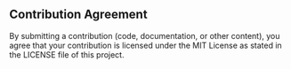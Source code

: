 ## Contribution Agreement

By submitting a contribution (code, documentation, or other content), you agree
that your contribution is licensed under the MIT License as stated in the
LICENSE file of this project.

